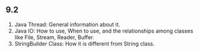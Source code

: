 ## 9.2
1. Java Thread: General information about it.
2. Java IO: How to use, When to use, and the relationships among classes like File, Stream, Reader, Buffer. 
3. StringBuilder Class: How it is different from String class.
